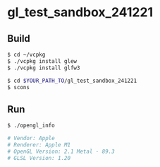 # gl_test_sandbox_241221

## Build

```bash
$ cd ~/vcpkg
$ ./vcpkg install glew
$ ./vcpkg install glfw3
```

```bash
$ cd $YOUR_PATH_TO/gl_test_sandbox_241221
$ scons
```

## Run

```bash
$ ./opengl_info

# Vendor: Apple
# Renderer: Apple M1
# OpenGL Version: 2.1 Metal - 89.3
# GLSL Version: 1.20
```